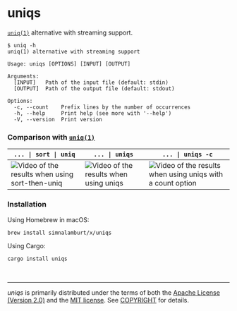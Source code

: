 uniqs
========
[`uniq(1)`] alternative with streaming support.

```console
$ uniq -h
uniq(1) alternative with streaming support

Usage: uniqs [OPTIONS] [INPUT] [OUTPUT]

Arguments:
  [INPUT]   Path of the input file (default: stdin)
  [OUTPUT]  Path of the output file (default: stdout)

Options:
  -c, --count    Prefix lines by the number of occurrences
  -h, --help     Print help (see more with '--help')
  -V, --version  Print version
```

### Comparison with [`uniq(1)`]
`... \| sort \| uniq` | `... \| uniqs` | `... \| uniqs -c`
--------------|---------|------------
![Video of the results when using sort-then-uniq](https://i.hyeon.me/uniqs/sort-then-uniq.avif) | ![Video of the results when using uniqs](https://i.hyeon.me/uniqs/uniqs.avif) | ![Video of the results when using uniqs with a count option](https://i.hyeon.me/uniqs/uniqs-c.avif)


### Installation
Using Homebrew in macOS:
```bash
brew install simnalamburt/x/uniqs
```

Using Cargo:
```bash
cargo install uniqs
```

&nbsp;

--------
*uniqs* is primarily distributed under the terms of both the [Apache License
(Version 2.0)] and the [MIT license]. See [COPYRIGHT] for details.

[`uniq(1)`]: https://www.gnu.org/software/coreutils/manual/html_node/uniq-invocation.html
[MIT license]: LICENSE-MIT
[Apache License (Version 2.0)]: LICENSE-APACHE
[COPYRIGHT]: COPYRIGHT
